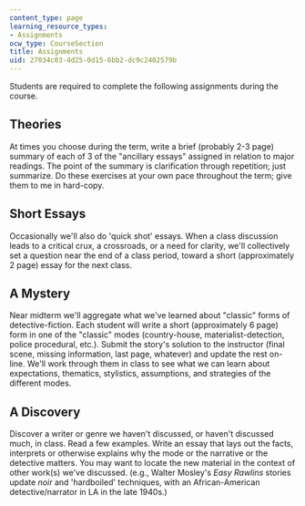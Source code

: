 ```yaml
---
content_type: page
learning_resource_types:
- Assignments
ocw_type: CourseSection
title: Assignments
uid: 27034c03-4d25-0d15-6bb2-dc9c2402579b
---
```


Students are required to complete the following assignments during the course.

Theories
--------

At times you choose during the term, write a brief (probably 2-3 page) summary of each of 3 of the "ancillary essays" assigned in relation to major readings. The point of the summary is clarification through repetition; just summarize. Do these exercises at your own pace throughout the term; give them to me in hard-copy.

Short Essays
------------

Occasionally we'll also do 'quick shot' essays. When a class discussion leads to a critical crux, a crossroads, or a need for clarity, we'll collectively set a question near the end of a class period, toward a short (approximately 2 page) essay for the next class.

A Mystery
---------

Near midterm we'll aggregate what we've learned about "classic" forms of detective-fiction. Each student will write a short (approximately 6 page) form in one of the "classic" modes (country-house, materialist-detection, police procedural, etc.). Submit the story's solution to the instructor (final scene, missing information, last page, whatever) and update the rest on-line. We'll work through them in class to see what we can learn about expectations, thematics, stylistics, assumptions, and strategies of the different modes.

A Discovery
-----------

Discover a writer or genre we haven't discussed, or haven't discussed much, in class. Read a few examples. Write an essay that lays out the facts, interprets or otherwise explains why the mode or the narrative or the detective matters. You may want to locate the new material in the context of other work(s) we've discussed. (e.g., Walter Mosley's _Easy Rawlins_ stories update _noir_ and 'hardboiled' techniques, with an African-American detective/narrator in LA in the late 1940s.)